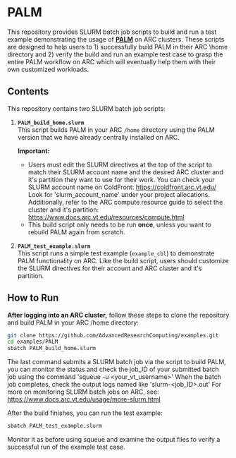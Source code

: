 # PALM

This repository provides SLURM batch job scripts to build and run a test example demonstrating the usage of **[PALM](https://palm.muk.uni-hannover.de/trac/wiki/palm)** on ARC clusters. These scripts are designed to help users to 1) successfully build PALM in their ARC \home directory and 2) verify the build and run an example test case to grasp the entire PALM workflow on ARC which will eventually help them with their own customized workloads.

## Contents

This repository contains two SLURM batch job scripts:

1. **`PALM_build_home.slurm`**  
   This script builds PALM in your ARC `/home` directory using the PALM version that we have already centrally installed on ARC.
   
   **Important:**  
   - Users must edit the SLURM directives at the top of the script to match their SLURM account name and the desired ARC cluster and it's partition they want to use for their work. You can check your SLURM account name on ColdFront: https://coldfront.arc.vt.edu/ Look for 'slurm_account_name' under your project allocations. Additionally, refer to the ARC compute resource guide to select the cluster and it's partition: https://www.docs.arc.vt.edu/resources/compute.html
   - This build script only needs to be run **once**, unless you want to rebuild PALM again from scratch.

3. **`PALM_test_example.slurm`**  
   This script runs a simple test example (`example_cbl`) to demonstrate PALM functionality on ARC. Like the build script, users should customize the SLURM directives for their account and ARC cluster and it's partition.
   
## How to Run

**After logging into an ARC cluster,** follow these steps to clone the repository and build PALM in your ARC /home directory:

```bash
git clone https://github.com/AdvancedResearchComputing/examples.git
cd examples/PALM
sbatch PALM_build_home.slurm
```
The last command submits a SLURM batch job via the script to build PALM, you can monitor the status and check the job_ID of your submitted batch job using the command 'squeue -u <your_vt_username>' When the batch job completes, check the output logs named like 'slurm-<job_ID>.out' For more on monitoring SLURM batch jobs on ARC, see: https://www.docs.arc.vt.edu/usage/more-slurm.html

After the build finishes, you can run the test example:

```bash
sbatch PALM_test_example.slurm
```

Monitor it as before using squeue and examine the output files to verify a successful run of the example test case.
